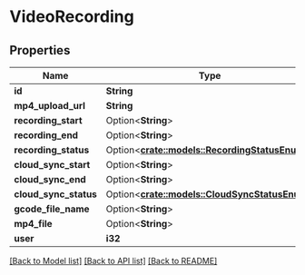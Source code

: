 # VideoRecording

## Properties

Name | Type | Description | Notes
------------ | ------------- | ------------- | -------------
**id** | **String** |  | [readonly]
**mp4_upload_url** | **String** |  | [readonly]
**recording_start** | Option<**String**> |  | [optional]
**recording_end** | Option<**String**> |  | [optional]
**recording_status** | Option<[**crate::models::RecordingStatusEnum**](RecordingStatusEnum.md)> |  | [optional]
**cloud_sync_start** | Option<**String**> |  | [optional]
**cloud_sync_end** | Option<**String**> |  | [optional]
**cloud_sync_status** | Option<[**crate::models::CloudSyncStatusEnum**](CloudSyncStatusEnum.md)> |  | [optional]
**gcode_file_name** | Option<**String**> |  | [optional]
**mp4_file** | Option<**String**> |  | [optional]
**user** | **i32** |  | [readonly]

[[Back to Model list]](../README.md#documentation-for-models) [[Back to API list]](../README.md#documentation-for-api-endpoints) [[Back to README]](../README.md)


